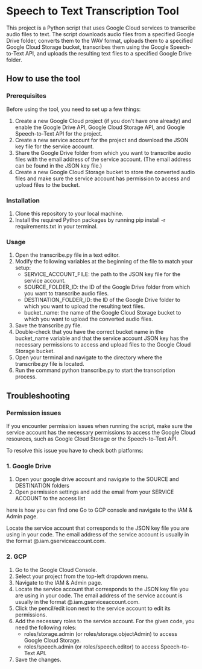 # Speech to Text Transcription Tool

This project is a Python script that uses Google Cloud services to transcribe audio files to text. The script downloads audio files from a specified Google Drive folder, converts them to the WAV format, uploads them to a specified Google Cloud Storage bucket, transcribes them using the Google Speech-to-Text API, and uploads the resulting text files to a specified Google Drive folder.

## How to use the tool

### Prerequisites

Before using the tool, you need to set up a few things:
1. Create a new Google Cloud project (if you don't have one already) and enable the Google Drive API, Google Cloud Storage API, and Google Speech-to-Text API for the project.
2. Create a new service account for the project and download the JSON key file for the service account.
3. Share the Google Drive folder from which you want to transcribe audio files with the email address of the service account. (The email address can be found in the JSON key file.)
4. Create a new Google Cloud Storage bucket to store the converted audio files and make sure the service account has permission to access and upload files to the bucket.

### Installation

1. Clone this repository to your local machine.
2. Install the required Python packages by running pip install -r requirements.txt in your terminal.

### Usage

1. Open the transcribe.py file in a text editor.
2. Modify the following variables at the beginning of the file to match your setup:
    * SERVICE_ACCOUNT_FILE: the path to the JSON key file for the service account.
    * SOURCE_FOLDER_ID: the ID of the Google Drive folder from which you want to transcribe audio files.
    * DESTINATION_FOLDER_ID: the ID of the Google Drive folder to which you want to upload the resulting text files.
    * bucket_name: the name of the Google Cloud Storage bucket to which you want to upload the converted audio files.
3. Save the transcribe.py file.
4. Double-check that you have the correct bucket name in the bucket_name variable and that the service account JSON key has the necessary permissions to access and upload files to the Google Cloud Storage bucket.
5. Open your terminal and navigate to the directory where the transcribe.py file is located.
6. Run the command python transcribe.py to start the transcription process.

## Troubleshooting

### Permission issues

If you encounter permission issues when running the script, make sure the service account has the necessary permissions to access the Google Cloud resources, such as Google Cloud Storage or the Speech-to-Text API.


To resolve this issue you have to check both platforms: 

### 1. Google Drive
1. Open your google drive account and navigate to the SOURCE and DESTINATION folders
2. Open permission settings and add the email from your SERVICE ACCOUNT to the access list

here is how you can find one
Go to GCP console and navigate to the IAM & Admin page.

Locate the service account that corresponds to the JSON key file you are using in your code. The email address of the service account is usually in the format <account-name>@<project-id>.iam.gserviceaccount.com.

### 2. GCP
1. Go to the Google Cloud Console.
2. Select your project from the top-left dropdown menu.
3. Navigate to the IAM & Admin page.
4. Locate the service account that corresponds to the JSON key file you are using in your code. The email address of the service account is usually in the format <account-name>@<project-id>.iam.gserviceaccount.com.
5. Click the pencil/edit icon next to the service account to edit its permissions.
6. Add the necessary roles to the service account. For the given code, you need the following roles:
    * roles/storage.admin (or roles/storage.objectAdmin) to access Google Cloud Storage.
    * roles/speech.admin (or roles/speech.editor) to access Speech-to-Text API.
7. Save the changes.
